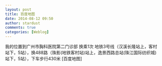 ```yaml
---
layout: post
title: 百度地图
date: 2014-08-12 09:50
author: stardust
comments: true
categories: [Weblog]
---
```

我的位置到广州市胸科医院第二门诊部
换乘1次
地铁3号线（汉溪长隆站上，客村站下，5站），换488路（珠影(地铁客村站)站上，逸景西路总站(珠江国际纺织城)站下，5站），下车步行430米
[百度地图]
